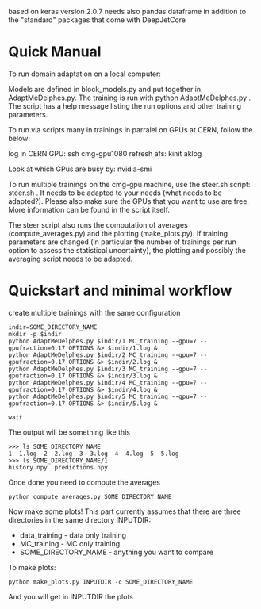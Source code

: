 

based on keras version 2.0.7
needs also pandas dataframe in addition to the "standard" packages that come with DeepJetCore 


Quick Manual
==============
 

To run domain adaptation on a local computer:

Models are defined in block_models.py and put together in AdaptMeDelphes.py.
The training is run with python AdaptMeDelphes.py <outdir> <run option>.
  The script has a help message listing the run options and other training parameters.


To run via scripts many in trainings in parralel on GPUs at CERN, follow the below:

log in CERN GPU:
ssh cmg-gpu1080
refresh afs:
kinit
aklog

Look at which GPus are busy by: nvidia-smi

To run multiple trainings on the cmg-gpu machine, use the steer.sh script: steer.sh <output dir>. It needs to be adapted to your needs (what needs to be adapted?). Please also make sure the GPUs that you want to use are free. More information can be found in the script itself.
  
The steer script also runs the computation of averages (compute_averages.py) and the plotting (make_plots.py).
If training parameters are changed (in particular the number of trainings per run option to assess the statistical uncertainty), the plotting and possibly the averaging script needs to be adapted.

Quickstart and minimal workflow
================================

create multiple trainings with the same configuration

```
indir=SOME_DIRECTORY_NAME
mkdir -p $indir
python AdaptMeDelphes.py $indir/1 MC_training --gpu=7 --gpufraction=0.17 OPTIONS &> $indir/1.log &
python AdaptMeDelphes.py $indir/2 MC_training --gpu=7 --gpufraction=0.17 OPTIONS &> $indir/2.log &
python AdaptMeDelphes.py $indir/3 MC_training --gpu=7 --gpufraction=0.17 OPTIONS &> $indir/3.log &
python AdaptMeDelphes.py $indir/4 MC_training --gpu=7 --gpufraction=0.17 OPTIONS &> $indir/4.log &
python AdaptMeDelphes.py $indir/5 MC_training --gpu=7 --gpufraction=0.17 OPTIONS &> $indir/5.log &

wait
```

The output will be something like this

```
>>> ls SOME_DIRECTORY_NAME
1  1.log  2  2.log  3  3.log  4  4.log  5  5.log
>>> ls SOME_DIRECTORY_NAME/1
history.npy  predictions.npy
```

Once done you need to compute the averages

```
python compute_averages.py SOME_DIRECTORY_NAME
```

Now make some plots! This part currently assumes that there are three directories in the same directory INPUTDIR:
   * data_training - data only training 
   * MC_training - MC only training
   * SOME_DIRECTORY_NAME - anything you want to compare

To make plots:
```
python make_plots.py INPUTDIR -c SOME_DIRECTORY_NAME
```

And you will get in INPUTDIR the plots


